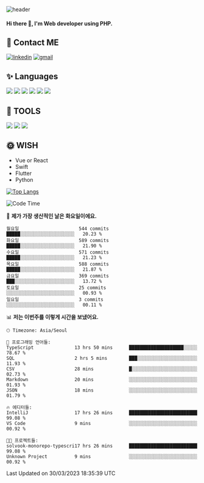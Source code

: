 ![header](https://capsule-render.vercel.app/api?type=waving&color=auto&height=300&section=header&text=Elin&fontSize=90&animation=twinkling)

#### Hi there 👋, I'm <b>Web developer</b> using PHP. ####

<!--
- 🔭 I’m currently working on Uniwill
- 🌱 I’m currently learning Vue or React or Python.
-->

<!---#### I am PHP developer --->

## 💌 Contact ME ###
[<img src='https://img.shields.io/badge/-EunjiKo-%230A66C2?style=flat-square&logo=LinkedIn&logoColor=white' alt='linkedin'>](https://www.linkedin.com/in/https://www.linkedin.com/in/eunji-ko-00a907164//)  [<img src='https://img.shields.io/badge/-einee214%40gmail.com-%23EA4335?style=flat-square&logo=Gmail&logoColor=white' alt='gmail'>](einee214@gmail.com)  


## ✨ Languages
<img src='https://img.shields.io/badge/-PHP-%23777BB4?style=for-the-badge&logo=PHP&logoColor=white'> <img src='https://img.shields.io/badge/-Laravel-%23FF2D20?style=for-the-badge&logo=Laravel&logoColor=white'> <img src='https://img.shields.io/badge/Jquery-%230769AD?style=for-the-badge&logo=Jquery&logoColor=white'> <img src='https://img.shields.io/badge/CSS3-%231572B6?style=for-the-badge&logo=CSS3&logoColor=white'> <img src='https://img.shields.io/badge/Bootstrap-%237952B3?style=for-the-badge&logo=Bootstrap&logoColor=white' > <img src='https://img.shields.io/badge/MySQL-%234479A1?style=for-the-badge&logo=MySQL&logoColor=white' >

## 🌷 TOOLS
<img src='https://img.shields.io/badge/PHPSTORM-%23000000?style=for-the-badge&logo=PhpStorm&logoColor=white' > <img src='https://img.shields.io/badge/GitLab-%23FCA121?style=for-the-badge&logo=GitLab&logoColor=white' > <img src='https://img.shields.io/badge/GitHub-%23181717?style=for-the-badge&logo=GitHub&logoColor=white'>


## 🌞 WISH
- Vue or React
- Swift
- Flutter
- Python


[![Top Langs](https://github-readme-stats.vercel.app/api/top-langs/?username=ein214&layout=compact)](https://github.com/anuraghazra/github-readme-stats)

<!--START_SECTION:waka-->
![Code Time](http://img.shields.io/badge/Code%20Time-2%2C477%20hrs%204%20mins-blue)

📅 **제가 가장 생산적인 날은 화요일이에요.** 

```text
월요일                      544 commits         █████░░░░░░░░░░░░░░░░░░░░   20.23 % 
화요일                      589 commits         █████░░░░░░░░░░░░░░░░░░░░   21.90 % 
수요일                      571 commits         █████░░░░░░░░░░░░░░░░░░░░   21.23 % 
목요일                      588 commits         █████░░░░░░░░░░░░░░░░░░░░   21.87 % 
금요일                      369 commits         ███░░░░░░░░░░░░░░░░░░░░░░   13.72 % 
토요일                      25 commits          ░░░░░░░░░░░░░░░░░░░░░░░░░   00.93 % 
일요일                      3 commits           ░░░░░░░░░░░░░░░░░░░░░░░░░   00.11 % 
```


📊 **저는 이번주를 이렇게 시간을 보냈어요.** 

```text
🕑︎ Timezone: Asia/Seoul

💬 프로그래밍 언어들: 
TypeScript               13 hrs 50 mins      ████████████████████░░░░░   78.67 % 
SQL                      2 hrs 5 mins        ███░░░░░░░░░░░░░░░░░░░░░░   11.93 % 
CSV                      28 mins             █░░░░░░░░░░░░░░░░░░░░░░░░   02.73 % 
Markdown                 20 mins             ░░░░░░░░░░░░░░░░░░░░░░░░░   01.93 % 
JSON                     18 mins             ░░░░░░░░░░░░░░░░░░░░░░░░░   01.79 % 

🔥 에디터들: 
IntelliJ                 17 hrs 26 mins      █████████████████████████   99.08 % 
VS Code                  9 mins              ░░░░░░░░░░░░░░░░░░░░░░░░░   00.92 % 

🐱‍💻 프로젝트들: 
solvook-monorepo-typescri17 hrs 26 mins      █████████████████████████   99.08 % 
Unknown Project          9 mins              ░░░░░░░░░░░░░░░░░░░░░░░░░   00.92 % 
```


 Last Updated on 30/03/2023 18:35:39 UTC
<!--END_SECTION:waka-->

<!---![GitHub stats](https://github-readme-stats.vercel.app/api?username=ein214&show_icons=true&theme=dracula)  --->



